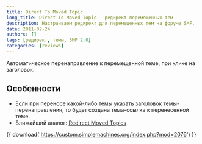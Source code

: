 ```yaml
---
title: Direct To Moved Topic
long_title: Direct To Moved Topic - редирект перемещенных тем
description: Настраиваем редирект для перемещенных тем на форуме SMF.
date: 2011-02-24
authors: []
tags: [редирект, темы, SMF 2.0]
categories: [reviews]
---
```


Автоматическое перенаправление к перемещенной теме, при клике на заголовок.

<!-- more -->

## Особенности

* Если при переносе какой-либо темы указать заголовок темы-перенаправления, то будет создана тема-ссылка к перенесенной теме.
* Ближайший аналог: [Redirect Moved Topics](https://custom.simplemachines.org/index.php?mod=1273)

{{ download('https://custom.simplemachines.org/index.php?mod=2076') }}
